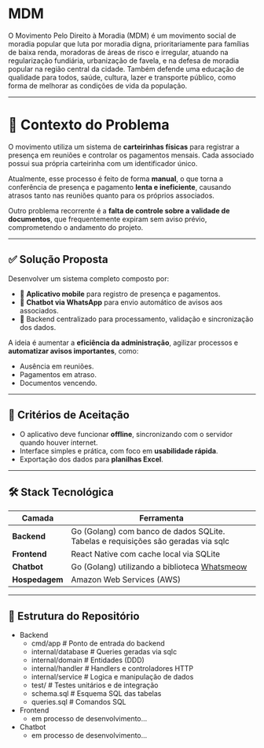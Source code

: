 # MDM 
O Movimento Pelo Direito à Moradia (MDM) é um movimento social de moradia popular que luta por moradia digna, prioritariamente para famílias de baixa renda,
moradoras de áreas de risco e irregular, atuando na regularização fundiária, urbanização de favela, e na defesa de moradia popular na região central da cidade.
Também defende uma educação de qualidade para todos, saúde, cultura, lazer e transporte público, como forma de melhorar as condições de vida da população.

---

# 📌 Contexto do Problema

O movimento utiliza um sistema de **carteirinhas físicas** para registrar a presença em reuniões e controlar os pagamentos mensais. Cada associado possui sua própria carteirinha com um identificador único.

Atualmente, esse processo é feito de forma **manual**, o que torna a conferência de presença e pagamento **lenta e ineficiente**, causando atrasos tanto nas reuniões quanto para os próprios associados.

Outro problema recorrente é a **falta de controle sobre a validade de documentos**, que frequentemente expiram sem aviso prévio, comprometendo o andamento do projeto.

---

## ✅ Solução Proposta

Desenvolver um sistema completo composto por:

- 📱 **Aplicativo mobile** para registro de presença e pagamentos.
- 🤖 **Chatbot via WhatsApp** para envio automático de avisos aos associados.
- 🧠 Backend centralizado para processamento, validação e sincronização dos dados.

A ideia é aumentar a **eficiência da administração**, agilizar processos e **automatizar avisos importantes**, como:
- Ausência em reuniões.
- Pagamentos em atraso.
- Documentos vencendo.

---

## 📌 Critérios de Aceitação

- O aplicativo deve funcionar **offline**, sincronizando com o servidor quando houver internet.
- Interface simples e prática, com foco em **usabilidade rápida**.
- Exportação dos dados para **planilhas Excel**.

---

## 🛠️ Stack Tecnológica

| Camada     | Ferramenta                                 |
|------------|---------------------------------------------|
| **Backend** | Go (Golang) com banco de dados SQLite. Tabelas e requisições são geradas via sqlc |
| **Frontend**| React Native com cache local via SQLite     |
| **Chatbot** | Go (Golang) utilizando a biblioteca [Whatsmeow](https://github.com/tulir/whatsmeow) |
| **Hospedagem** | Amazon Web Services (AWS)                |

---

## 📁 Estrutura do Repositório
- Backend
  - cmd/app # Ponto de entrada do backend
  - internal/database # Queries geradas via sqlc
  - internal/domain # Entidades (DDD)
  - internal/handler # Handlers e controladores HTTP
  - internal/service # Logica e manipulação de dados
  - test/ # Testes unitários e de integração
  - schema.sql # Esquema SQL das tabelas
  - queries.sql # Comandos SQL
- Frontend
  - em processo de desenvolvimento...
- Chatbot
  - em processo de desenvolvimento...
